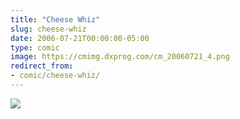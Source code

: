 ```yaml
---
title: "Cheese Whiz"
slug: cheese-whiz
date: 2006-07-21T00:00:00-05:00
type: comic
image: https://cmimg.dxprog.com/cm_20060721_4.png
redirect_from:
- comic/cheese-whiz/
---
```

[![](https://cmimg.dxprog.com/cm_20060721_4.png)](https://cmimg.dxprog.com/cm_20060721_4.png)


